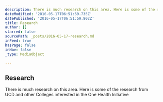 ```yaml
---
description: There is much research on this area. Here is some of the research from UCD and other Colleges interested in the One Health Initiative
dateModified: '2016-05-17T06:51:59.735Z'
datePublished: '2016-05-17T06:51:59.802Z'
title: Research
author: []
starred: false
sourcePath: _posts/2016-05-17-research.md
inFeed: true
hasPage: false
inNav: false
_type: MediaObject

---
```

<article style=""><h1>Research</h1><p>There is much research on this area. Here is some of the research from UCD and other Colleges interested in the One Health Initiative</p></article>